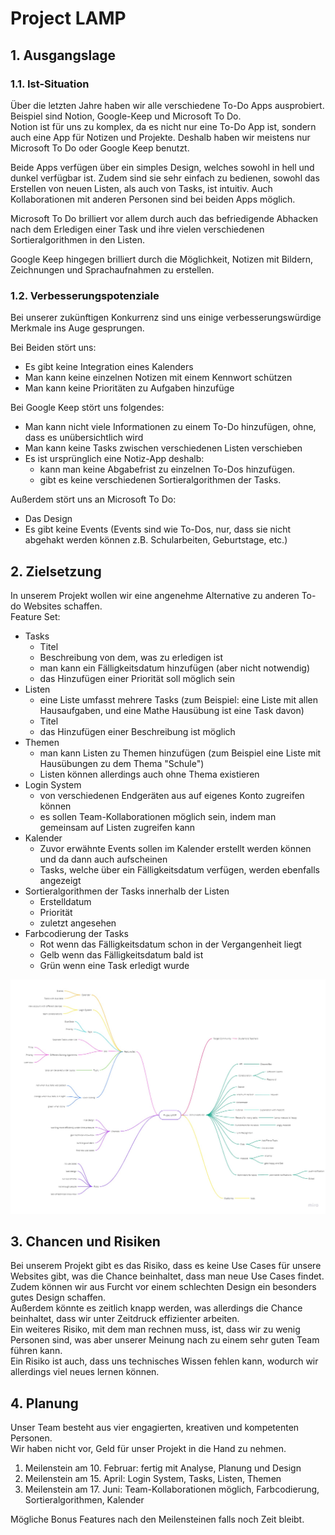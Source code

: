 # Project LAMP

## 1. Ausgangslage

### 1.1. Ist-Situation
Über die letzten Jahre haben wir alle verschiedene To-Do Apps ausprobiert. Beispiel sind Notion, Google-Keep und Microsoft To Do.<br>
Notion ist für uns zu komplex, da es nicht nur eine To-Do App ist, sondern auch eine App für Notizen und Projekte. Deshalb haben wir meistens nur Microsoft To Do oder Google Keep benutzt.

Beide Apps verfügen über ein simples Design, welches sowohl in hell und dunkel verfügbar ist. Zudem sind sie sehr einfach zu bedienen, sowohl das Erstellen von neuen Listen, als auch von Tasks, ist intuitiv. Auch Kollaborationen mit anderen Personen sind bei beiden Apps möglich.

Microsoft To Do brilliert vor allem durch auch das befriedigende Abhacken nach dem Erledigen einer Task und ihre vielen verschiedenen Sortieralgorithmen in den Listen.

Google Keep hingegen brilliert durch die Möglichkeit, Notizen mit Bildern, Zeichnungen und Sprachaufnahmen zu erstellen.


### 1.2. Verbesserungspotenziale
Bei unserer zukünftigen Konkurrenz sind uns einige verbesserungswürdige Merkmale ins Auge gesprungen.  

Bei Beiden stört uns: 
- Es gibt keine Integration eines Kalenders
- Man kann keine einzelnen Notizen mit einem Kennwort schützen
- Man kann keine Prioritäten zu Aufgaben hinzufüge

Bei Google Keep stört uns folgendes:
- Man kann nicht viele Informationen zu einem To-Do hinzufügen, ohne, dass es unübersichtlich wird
- Man kann keine Tasks zwischen verschiedenen Listen verschieben
- Es ist ursprünglich eine Notiz-App deshalb:
  - kann man keine Abgabefrist zu einzelnen To-Dos hinzufügen.
  - gibt es keine verschiedenen Sortieralgorithmen der Tasks.
  
Außerdem stört uns an Microsoft To Do:
- Das Design 
- Es gibt keine Events (Events sind wie To-Dos, nur, dass sie nicht abgehakt werden können z.B. Schularbeiten, Geburtstage, etc.)

## 2. Zielsetzung
In unserem Projekt wollen wir eine angenehme Alternative zu anderen To-do Websites schaffen.<br> 
Feature Set:
- Tasks
    - Titel
    - Beschreibung von dem, was zu erledigen ist
    - man kann ein Fälligkeitsdatum hinzufügen (aber nicht notwendig)
    - das Hinzufügen einer Priorität soll möglich sein
- Listen
    - eine Liste umfasst mehrere Tasks (zum Beispiel: eine Liste mit allen Hausaufgaben, und eine Mathe Hausübung ist eine Task davon)
    - Titel
    - das Hinzufügen einer Beschreibung ist möglich
- Themen
    - man kann Listen zu Themen hinzufügen (zum Beispiel eine Liste mit Hausübungen zu dem Thema "Schule")
    - Listen können allerdings auch ohne Thema existieren
- Login System
    - von verschiedenen Endgeräten aus auf eigenes Konto zugreifen können
    - es sollen Team-Kollaborationen möglich sein, indem man gemeinsam auf Listen zugreifen kann
- Kalender
    - Zuvor erwähnte Events sollen im Kalender erstellt werden können und da dann auch aufscheinen
    - Tasks, welche über ein Fälligkeitsdatum verfügen, werden ebenfalls angezeigt
- Sortieralgorithmen der Tasks innerhalb der Listen
    - Erstelldatum
    - Priorität
    - zuletzt angesehen
- Farbcodierung der Tasks
    - Rot wenn das Fälligkeitsdatum schon in der Vergangenheit liegt
    - Gelb wenn das Fälligkeitsdatum bald ist
    - Grün wenn eine Task erledigt wurde

![LAMP Mindmap](LAMP_Mindmap.jpg)

## 3. Chancen und Risiken
Bei unserem Projekt gibt es das Risiko, dass es keine Use Cases für unsere Websites gibt, was die Chance beinhaltet, dass man neue Use Cases findet.<br>
Zudem können wir aus Furcht vor einem schlechten Design ein besonders gutes Design schaffen.<br>
Außerdem könnte es zeitlich knapp werden, was allerdings die Chance beinhaltet, dass wir unter Zeitdruck effizienter arbeiten.<br>
Ein weiteres Risiko, mit dem man rechnen muss, ist, dass wir zu wenig Personen sind, was aber unserer Meinung nach zu einem sehr guten Team führen kann.<br>
Ein Risiko ist auch, dass uns technisches Wissen fehlen kann, wodurch wir allerdings viel neues lernen können.

## 4. Planung
Unser Team besteht aus vier engagierten, kreativen und kompetenten Personen. <br>
Wir haben nicht vor, Geld für unser Projekt in die Hand zu nehmen.

1. Meilenstein am 10. Februar: fertig mit Analyse, Planung und Design
2. Meilenstein am 15. April: Login System, Tasks, Listen, Themen
3. Meilenstein am 17. Juni: Team-Kollaborationen möglich, Farbcodierung, Sortieralgorithmen, Kalender

Mögliche Bonus Features nach den Meilensteinen falls noch Zeit bleibt.
